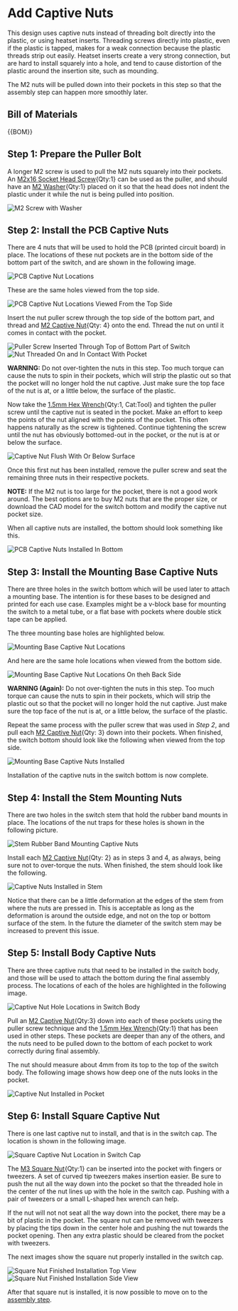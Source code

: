 [M2x16 Socket Head Screw]:Parts.yaml#M2x16SocketHeadScrew
[M2 Washer]:Parts.yaml#M2FlatWasher
[M2 Captive Nut]:Parts.yaml#M2HexNut
[M3 Square Nut]:Parts.yaml#M3SquareNut
[1.5mm Hex Wrench]:Tools.yaml#HexWrench_1.5mm
# Add Captive Nuts

This design uses captive nuts instead of threading bolt directly into the plastic, or using heatset inserts. Threading screws directly into plastic, even if the plastic is tapped, makes for a weak connection because the plastic threads strip out easily. Heatset inserts create a very strong connection, but are hard to install squarely into a hole, and tend to cause distortion of the plastic around the insertion site, such as mounding.

The M2 nuts will be pulled down into their pockets in this step so that the assembly step can happen more smoothly later.

## Bill of Materials

{{BOM}}

## Step 1: Prepare the Puller Bolt

A longer M2 screw is used to pull the M2 nuts squarely into their pockets. An [M2x16 Socket Head Screw]{Qty:1} can be used as the puller, and should have an [M2 Washer]{Qty:1} placed on it so that the head does not indent the plastic under it while the nut is being pulled into position.

![M2 Screw with Washer](../images/mechanical_m2_screw_with_washer.jpg)

## Step 2: Install the PCB Captive Nuts

There are 4 nuts that will be used to hold the PCB (printed circuit board) in place. The locations of these nut pockets are in the bottom side of the bottom part of the switch, and are shown in the following image.

![PCB Captive Nut Locations](../images/mechanical_pcb_mount_nut_pocket_locations.jpg)

These are the same holes viewed from the top side.

![PCB Captive Nut Locations Viewed From the Top Side](../images/mechanical_pcb_mount_nut_pocket_locations_top_view.jpg)

Insert the nut puller screw through the top side of the bottom part, and thread and [M2 Captive Nut]{Qty: 4} onto the end. Thread the nut on until it comes in contact with the pocket.

![Puller Screw Inserted Through Top of Bottom Part of Switch](../images/mechanical_puller_screw_inserted_through_top_of_bottom_part.jpg)
![Nut Threaded On and In Contact With Pocket](../images/mechanical_nut_threaded_on_and_in_contact_with_pocket.jpg)

**WARNING:** Do not over-tighten the nuts in this step. Too much torque can cause the nuts to spin in their pockets, which will strip the plastic out so that the pocket will no longer hold the nut captive. Just make sure the top face of the nut is at, or a little below, the surface of the plastic.

Now take the [1.5mm Hex Wrench]{Qty:1, Cat:Tool} and tighten the puller screw until the captive nut is seated in the pocket. Make an effort to keep the points of the nut aligned with the points of the pocket. This often happens naturally as the screw is tightened. Continue tightening the screw until the nut has obviously bottomed-out in the pocket, or the nut is at or below the surface.

![Captive Nut Flush With Or Below Surface](../images/mechanical_captive_nut_flush_with_surface.jpg)

Once this first nut has been installed, remove the puller screw and seat the remaining three nuts in their respective pockets.

**NOTE:** If the M2 nut is too large for the pocket, there is not a good work around. The best options are to buy M2 nuts that are the proper size, or download the CAD model for the switch bottom and modify the captive nut pocket size.

When all captive nuts are installed, the bottom should look something like this.

![PCB Captive Nuts Installed In Bottom](../images/mechanical_pcb_captive_nuts_installed_in_bottom.jpg)

## Step 3: Install the Mounting Base Captive Nuts

There are three holes in the switch bottom which will be used later to attach a mounting base. The intention is for these bases to be designed and printed for each use case. Examples might be a v-block base for mounting the switch to a metal tube, or a flat base with pockets where double stick tape can be applied.

The three mounting base holes are highlighted below.

![Mounting Base Captive Nut Locations](../images/mechanical_mounting_captive_nut_locations.jpg)

And here are the same hole locations when viewed from the bottom side.

![Mounting Base Captive Nut Locations On theh Back Side](../images/mechanical_mounting_captive_nut_locations_back_side.jpg)

**WARNING (Again):** Do not over-tighten the nuts in this step. Too much torque can cause the nuts to spin in their pockets, which will strip the plastic out so that the pocket will no longer hold the nut captive. Just make sure the top face of the nut is at, or a little below, the surface of the plastic.

Repeat the same process with the puller screw that was used in *Step 2*, and pull each [M2 Captive Nut]{Qty: 3} down into their pockets. When finished, the switch bottom should look like the following when viewed from the top side.

![Mounting Base Captive Nuts Installed](../images/mechanical_mounting_base_captive_nuts_installed.jpg)

Installation of the captive nuts in the switch bottom is now complete.

## Step 4: Install the Stem Mounting Nuts

There are two holes in the switch stem that hold the rubber band mounts in place. The locations of the nut traps for these holes is shown in the following picture.

![Stem Rubber Band Mounting Captive Nuts](../images/mechanical_stem_captive_nut_locations.jpg)

Install each [M2 Captive Nut]{Qty: 2} as in steps 3 and 4, as always, being sure not to over-torque the nuts. When finished, the stem should look like the following.

![Captive Nuts Installed in Stem](../images/mechanical_stem_captive_nuts_installed.jpg)

Notice that there can be a little deformation at the edges of the stem from where the nuts are pressed in. This is acceptable as long as the deformation is around the outside edge, and not on the top or bottom surface of the stem. In the future the diameter of the switch stem may be increased to prevent this issue.

## Step 5: Install Body Captive Nuts

There are three captive nuts that need to be installed in the switch body, and those will be used to attach the bottom during the final assembly process. The locations of each of the holes are highlighted in the following image.

![Captive Nut Hole Locations in Switch Body](../images/assembly_body_captive_nut_locations.jpg)

Pull an [M2 Captive Nut]{Qty:3} down into each of these pockets using the puller screw technique and the [1.5mm Hex Wrench]{Qty:1} that has been used in other steps. These pockets are deeper than any of the others, and the nuts need to be pulled down to the bottom of each pocket to work correctly during final assembly.

The nut should measure about 4mm from its top to the top of the switch body. The following image shows how deep one of the nuts looks in the pocket.

![Captive Nut Installed in Pocket](../images/assembly_body_captive_nut_installed.jpg)

## Step 6: Install Square Captive Nut

There is one last captive nut to install, and that is in the switch cap. The location is shown in the following image.

![Square Captive Nut Location in Switch Cap](../images/mechanical_square_captive_nut_in_cap_location.jpg)

The [M3 Square Nut]{Qty:1} can be inserted into the pocket with fingers or tweezers. A set of curved tip tweezers makes insertion easier. Be sure to push the nut all the way down into the pocket so that the threaded hole in the center of the nut lines up with the hole in the switch cap. Pushing with a pair of tweezers or a small L-shaped hex wrench can help.

If the nut will not not seat all the way down into the pocket, there may be a bit of plastic in the pocket. The square nut can be removed with tweezers by placing the tips down in the center hole and pushing the nut towards the pocket opening. Then any extra plastic should be cleared from the pocket with tweezers.

The next images show the square nut properly installed in the switch cap.

![Square Nut Finished Installation Top View](../images/mechanical_square_nut_installed_in_stem_top_view.jpg)
![Square Nut Finished Installation Side View](../images/mechanical_square_nut_installed_in_stem_side_view.jpg)

After that square nut is installed, it is now possible to move on to the [assembly step](../assembly/assemble.md).
